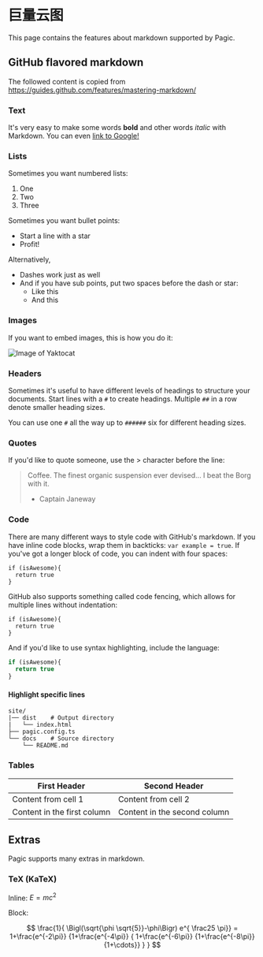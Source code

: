 # 巨量云图

This page contains the features about markdown supported by Pagic.

## GitHub flavored markdown

The followed content is copied from https://guides.github.com/features/mastering-markdown/

### Text

It's very easy to make some words **bold** and other words *italic* with Markdown. You can even [link to Google!](http://google.com)

### Lists

Sometimes you want numbered lists:

1. One
2. Two
3. Three

Sometimes you want bullet points:

* Start a line with a star
* Profit!

Alternatively,

- Dashes work just as well
- And if you have sub points, put two spaces before the dash or star:
  - Like this
  - And this

### Images

If you want to embed images, this is how you do it:

![Image of Yaktocat](https://octodex.github.com/images/yaktocat.png)

### Headers

Sometimes it's useful to have different levels of headings to structure your documents. Start lines with a `#` to create headings. Multiple `##` in a row denote smaller heading sizes.

You can use one `#` all the way up to `######` six for different heading sizes.

### Quotes

If you'd like to quote someone, use the > character before the line:

> Coffee. The finest organic suspension ever devised... I beat the Borg with it.
> - Captain Janeway

### Code

There are many different ways to style code with GitHub's markdown. If you have inline code blocks, wrap them in backticks: `var example = true`.  If you've got a longer block of code, you can indent with four spaces:

    if (isAwesome){
      return true
    }

GitHub also supports something called code fencing, which allows for multiple lines without indentation:

```
if (isAwesome){
  return true
}
```

And if you'd like to use syntax highlighting, include the language:

```javascript
if (isAwesome){
  return true
}
```

#### Highlight specific lines

```{3,5-6}
site/
|── dist    # Output directory
|   └── index.html
├── pagic.config.ts
└── docs    # Source directory
    └── README.md
```

### Tables

First Header | Second Header
------------ | -------------
Content from cell 1 | Content from cell 2
Content in the first column | Content in the second column

## Extras

Pagic supports many extras in markdown.

### TeX (KaTeX)

Inline: $E=mc^2$

Block:

$$
\frac{1}{
  \Bigl(\sqrt{\phi \sqrt{5}}-\phi\Bigr) e^{
  \frac25 \pi}} = 1+\frac{e^{-2\pi}} {1+\frac{e^{-4\pi}} {
    1+\frac{e^{-6\pi}}
    {1+\frac{e^{-8\pi}}{1+\cdots}}
  }
}
$$
